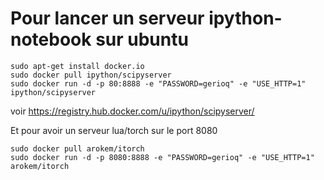 # Pour lancer un serveur ipython-notebook sur ubuntu

    sudo apt-get install docker.io
    sudo docker pull ipython/scipyserver
    sudo docker run -d -p 80:8888 -e "PASSWORD=gerioq" -e "USE_HTTP=1" ipython/scipyserver
    
    
voir https://registry.hub.docker.com/u/ipython/scipyserver/

Et pour avoir un serveur lua/torch sur le port 8080

    sudo docker pull arokem/itorch
    sudo docker run -d -p 8080:8888 -e "PASSWORD=gerioq" -e "USE_HTTP=1" arokem/itorch
    
    
    
